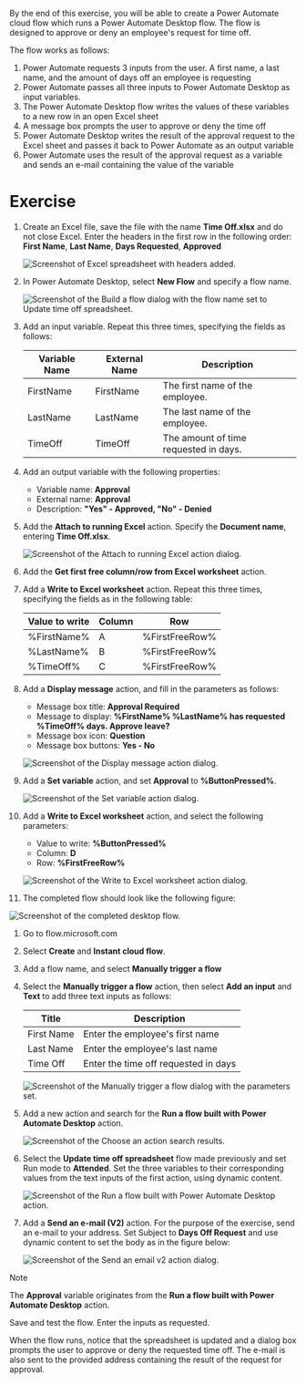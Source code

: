 By the end of this exercise, you will be able to create a Power Automate cloud flow which runs a Power Automate Desktop flow. The flow is designed to approve or deny an employee's request for time off.

The flow works as follows:

1. Power Automate requests 3 inputs from the user. A first name, a last name, and the amount of days off an employee is requesting
1. Power Automate passes all three inputs to Power Automate Desktop as input variables.
1. The Power Automate Desktop flow writes the values of these variables to a new row in an open Excel sheet
1. A message box prompts the user to approve or deny the time off
1. Power Automate Desktop writes the result of the approval request to the Excel sheet and passes it back to Power Automate as an output variable
1. Power Automate uses the result of the approval request as a variable and sends an e-mail containing the value of the variable

# Exercise

1. Create an Excel file, save the file with the name **Time Off.xlsx** and do not close Excel. Enter the headers in the first row in the following order: **First Name**, **Last Name**, **Days Requested**, **Approved**

   ![Screenshot of Excel spreadsheet with headers added.](..\media\spreadsheet.png)

1. In Power Automate Desktop, select **New Flow** and specify a flow name.

   ![Screenshot of the Build a flow dialog with the flow name set to Update time off spreadsheet.](..\media\pad-create-flow.png)

1. Add an input variable. Repeat this three times, specifying the fields as follows:

   |Variable Name|External Name|Description|
   |---|---|---|
   |FirstName|FirstName|The first name of the employee.|
   |LastName|LastName|The last name of the employee.|
   |TimeOff|TimeOff|The amount of time requested in days.|

1. Add an output variable with the following properties:
   * Variable name: **Approval**
   * External name: **Approval**
   * Description: **"Yes" - Approved, "No" - Denied**

1. Add the **Attach to running Excel** action. Specify the **Document name**, entering **Time Off.xlsx**.

   ![Screenshot of the Attach to running Excel action dialog.](..\media\attach-to-running-excel-action-properties.png)

1. Add the **Get first free column/row from Excel worksheet** action.

1. Add a **Write to Excel worksheet** action. Repeat this three times, specifying the fields as in the following table:

   |Value to write|Column|Row|
   |---|---|---|
   |%FirstName%|A|%FirstFreeRow%|
   |%LastName%|B|%FirstFreeRow%|
   |%TimeOff%|C|%FirstFreeRow%|

1. Add a **Display message** action, and fill in the parameters as follows:
   * Message box title: **Approval Required**
   * Message to display: **%FirstName% %LastName% has requested %TimeOff% days. Approve leave?**
   * Message box icon: **Question**
   * Message box buttons: **Yes - No**

   ![Screenshot of the Display message action dialog.](..\media\display-message-action-properties.png)

1. Add a **Set variable** action, and set **Approval** to **%ButtonPressed%**.

   ![Screenshot of the Set variable action dialog.](..\media\set-variable-action-properties.png)

1. Add a **Write to Excel worksheet** action, and select the following parameters:
   * Value to write: **%ButtonPressed%**
   * Column: **D**
   * Row: **%FirstFreeRow%**

   ![Screenshot of the Write to Excel worksheet action dialog.](..\media\write-to-excel-action-properties.png)

1. The completed flow should look like the following figure:

![Screenshot of the completed desktop flow.](..\media\completed-pad-flow.png)

1. Go to flow.microsoft.com

1. Select **Create** and **Instant cloud flow**.

1. Add a flow name, and select **Manually trigger a flow**

1. Select the **Manually trigger a flow** action, then select **Add an input** and **Text** to add three text inputs as follows:

   |Title|Description|
   |---|---|
   |First Name|Enter the employee's first name|
   |Last Name|Enter the employee's last name|
   |Time Off|Enter the time off requested in days|

   ![Screenshot of the Manually trigger a flow dialog with the parameters set.](..\media\manually-trigger-a-flow-action-properties.png)

1. Add a new action and search for the **Run a flow built with Power Automate Desktop** action.

   ![Screenshot of the Choose an action search results.](..\media\choose-an-action.png)

1. Select the **Update time off spreadsheet** flow made previously and set Run mode to **Attended**. Set the three variables to their corresponding values from the text inputs of the first action, using dynamic content.

   ![Screenshot of the Run a flow built with Power Automate Desktop action.](..\media\run-a-flow-built-by-pad-action-properties.png)

1. Add a **Send an e-mail (V2)** action. For the purpose of the exercise, send an e-mail to your address. Set Subject to **Days Off Request** and use dynamic content to set the body as in the figure below:

   ![Screenshot of the Send an email v2 action dialog.](..\media\send-an-email-v2-action-properties.png)

> [!NOTE]
> The **Approval** variable originates from the **Run a flow built with Power Automate Desktop** action.

Save and test the flow. Enter the inputs as requested.

When the flow runs, notice that the spreadsheet is updated and a dialog box prompts the user to approve or deny the requested time off. The e-mail is also sent to the provided address containing the result of the request for approval.
